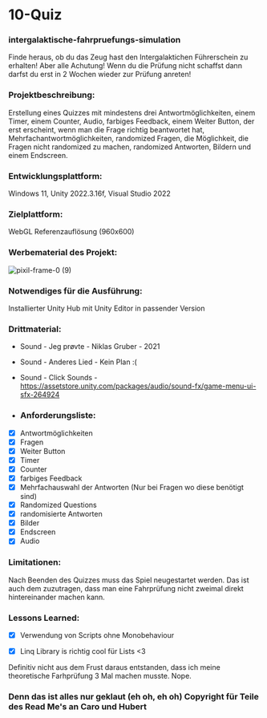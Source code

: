 # 10-Quiz

### intergalaktische-fahrpruefungs-simulation
Finde heraus, ob du das Zeug hast den Intergalaktichen Führerschein zu erhalten! Aber alle Achutung! Wenn du die Prüfung nicht schaffst dann darfst du erst in 2 Wochen wieder zur Prüfung anreten!

### Projektbeschreibung: 
Erstellung eines Quizzes mit mindestens drei Antwortmöglichkeiten, einem Timer, einem Counter, Audio, farbiges Feedback, einem Weiter Button, der erst erscheint, wenn man die Frage richtig beantwortet hat, Mehrfachantwortmöglichkeiten, randomized Fragen, die Möglichkeit, die Fragen nicht randomized zu machen, randomized Antworten, Bildern und einem Endscreen. 

### Entwicklungsplattform: 
Windows 11, Unity 2022.3.16f, Visual Studio 2022

### Zielplattform: 
WebGL Referenzauflösung (960x600) 

### Werbematerial des Projekt: 
![pixil-frame-0 (9)](https://github.com/wiverite/intergalaktische-fahrpruefungs-simulation/assets/100851021/cdb3550d-057f-43cb-adf5-4abbb423716d)

### Notwendiges für die Ausführung: 
Installierter Unity Hub mit Unity Editor in passender Version

### Drittmaterial: 
- Sound - Jeg prøvte - Niklas Gruber - 2021
- Sound - Anderes Lied - Kein Plan :(
- Sound - Click Sounds - https://assetstore.unity.com/packages/audio/sound-fx/game-menu-ui-sfx-264924

- ### Anforderungsliste:  
- [x] Antwortmöglichkeiten
- [x] Fragen
- [x] Weiter Button
- [x] Timer
- [x] Counter
- [x] farbiges Feedback
- [x] Mehrfachauswahl der Antworten (Nur bei Fragen wo diese benötigt sind)
- [x] Randomized Questions 
- [x] randomisierte Antworten
- [x] Bilder
- [x] Endscreen
- [x] Audio

### Limitationen:
Nach Beenden des Quizzes muss das Spiel neugestartet werden. Das ist auch dem zuzutragen, dass man eine Fahrprüfung nicht zweimal direkt hintereinander machen kann.

### Lessons Learned:
- [x] Verwendung von Scripts ohne Monobehaviour
- [x] Linq Library is richtig cool für Lists  <3


Definitiv nicht aus dem Frust daraus entstanden, dass ich meine theoretische Farhprüfung 3 Mal machen musste. Nope.

### Denn das ist alles nur geklaut (eh oh, eh oh) Copyright für Teile des Read Me's an Caro und Hubert
